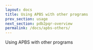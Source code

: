 ```yaml
---
layout: docs
title: Using APBS with other programs
prev_section: usage
next_section: pdb2pqr-overview
permalink: /docs/apbs-others/
---
```


Using APBS with other programs